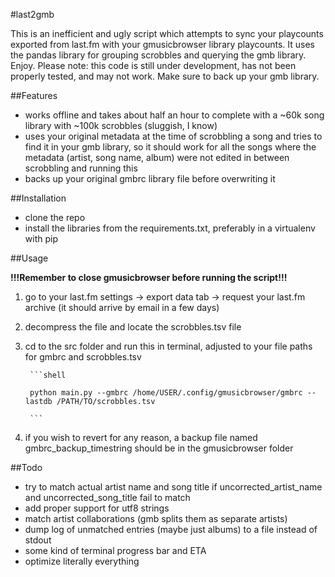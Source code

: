 #last2gmb

This is an inefficient and ugly script which attempts to sync your playcounts exported from last.fm with your gmusicbrowser library playcounts. It uses the pandas library for grouping scrobbles and querying the gmb library. Enjoy.
Please note: this code is still under development, has not been properly tested, and may not work. Make sure to back up your gmb library.

##Features

- works offline and takes about half an hour to complete with a ~60k song library with ~100k scrobbles (sluggish, I know)
- uses your original metadata at the time of scrobbling a song and tries to find it in your gmb library, so it should work for all the songs where the metadata (artist, song name, album) were not edited in between scrobbling and running this
- backs up your original gmbrc library file before overwriting it

##Installation

- clone the repo
- install the libraries from the requirements.txt, preferably in a virtualenv with pip

##Usage 

**!!!Remember to close gmusicbrowser before running the script!!!**

1. go to your last.fm settings -> export data tab -> request your last.fm archive (it should arrive by email in a few days)
2. decompress the file and locate the scrobbles.tsv file
3. cd to the src folder and run this in terminal, adjusted to your file paths for gmbrc and scrobbles.tsv

        ```shell
   
        python main.py --gmbrc /home/USER/.config/gmusicbrowser/gmbrc --lastdb /PATH/TO/scrobbles.tsv
        
        ```

4. if you wish to revert for any reason, a backup file named gmbrc_backup_timestring should be in the gmusicbrowser folder

##Todo

- try to match actual artist name and song title if uncorrected_artist_name and uncorrected_song_title fail to match
- add proper support for utf8 strings
- match artist collaborations (gmb splits them as separate artists)
- dump log of unmatched entries (maybe just albums) to a file instead of stdout
- some kind of terminal progress bar and ETA
- optimize literally everything